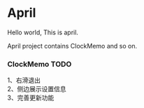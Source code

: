 # April

Hello world, This is april.

April project contains ClockMemo and so on.

### ClockMemo TODO
1、右滑退出   
2、侧边展示设置信息  
3、完善更新功能  
